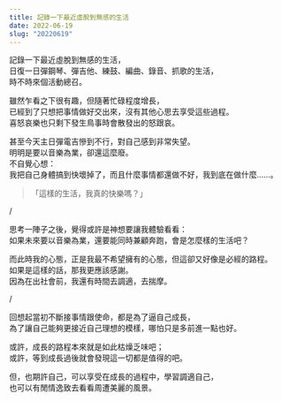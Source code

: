 ```yaml
---
title: 記錄一下最近虛脫到無感的生活
date: 2022-06-19
slug: "20220619"
---
```


記錄一下最近虛脫到無感的生活，\
日復一日彈鋼琴、彈吉他、練鼓、編曲、錄音、抓歌的生活，\
時不時來個活動總召。

雖然乍看之下很有趣，但隨著忙碌程度增長，\
已經到了只想把事情做好交出來，沒有其他心思去享受這些過程。\
喜怒哀樂也只剩下發生鳥事時會散發出的怒跟哀。

甚至今天主日彈電吉慘到不行，對自己感到非常失望。\
明明是要以音樂為業，卻還這麼廢。\
不自覺心想：\
我把自己身體搞到快壞掉了，而且什麼事情都還做不好，我到底在做什麼......。

> 「這樣的生活，我真的快樂嗎？」

/

思考一陣子之後，覺得或許是神想要讓我體驗看看：\
如果未來要以音樂為業，還要能同時兼顧奔跑，會是怎麼樣的生活吧？

而此時我的心態，正是我最不希望擁有的心態，但這卻又好像是必經的路程。\
如果是這樣的話，那我更應該感謝。\
因為在出社會前，我還有時間去調適，去揣摩。

/

回想起當初不斷接事情跟使命，都是為了逼自己成長，\
為了讓自己能夠更接近自己理想的模樣，哪怕只是多前進一點也好。

或許，成長的路程本來就是如此枯燥乏味吧；\
或許，等到成長過後就會發現這一切都是值得的吧。

但，也期許自己，可以享受在成長的過程中，學習調適自己，\
也可以有閒情逸致去看看周遭美麗的風景。
